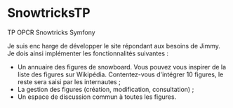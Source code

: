 # SnowtricksTP
TP OPCR Snowtricks Symfony


Je suis enc harge de  développer le site répondant aux besoins de Jimmy. Je dois ainsi implémenter les fonctionnalités suivantes : 

- Un annuaire des figures de snowboard. Vous pouvez vous inspirer de la liste des figures sur Wikipédia. Contentez-vous d'intégrer 10 figures, le reste sera saisi par les internautes ;
- La gestion des figures (création, modification, consultation) ;
- Un espace de discussion commun à toutes les figures.
